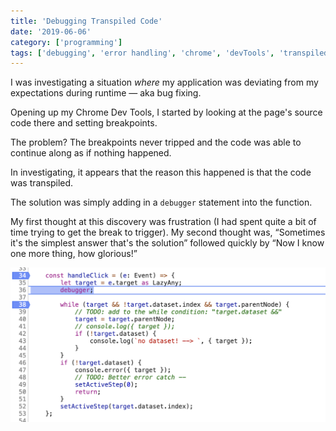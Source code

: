 ```yaml
---
title: 'Debugging Transpiled Code'
date: '2019-06-06'
category: ['programming']
tags: ['debugging', 'error handling', 'chrome', 'devTools', 'transpiled']
---
```


I was investigating a situation _where_ my application was deviating from my expectations during runtime — aka bug fixing.

Opening up my Chrome Dev Tools, I started by looking at the page's source code there and setting breakpoints.

The problem? The breakpoints never tripped and the code was able to continue along as if nothing happened.

In investigating, it appears that the reason this happened is that the code was transpiled.

The solution was simply adding in a `debugger` statement into the function.

My first thought at this discovery was frustration (I had spent quite a bit of time trying to get the break to trigger). My second thought was, “Sometimes it's the simplest answer that's the solution” followed quickly by “Now I know one more thing, how glorious!”

![](./handle-click-debugger.png)
